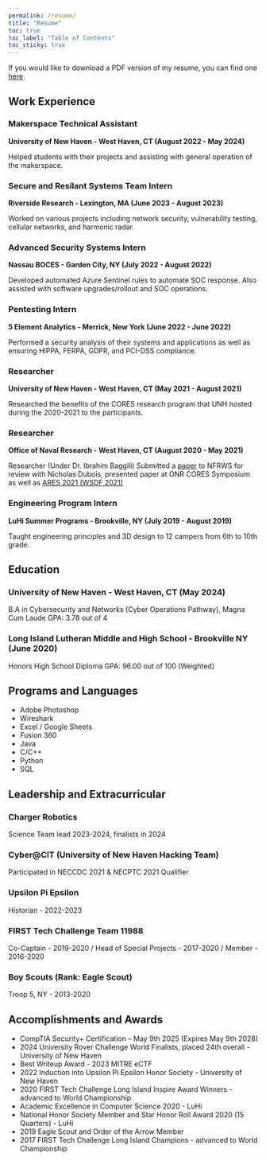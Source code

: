 ```yaml
---
permalink: /resume/
title: "Resume"
toc: true
toc_label: "Table of Contents"
toc_sticky: true
---
```


If you would like to download a PDF version of my resume, you can find one [here](https://xeniasitterer.com/assets/resume.pdf).

## Work Experience

### Makerspace Technical Assistant
**University of New Haven - West Haven, CT (August 2022 - May 2024)**

Helped students with their projects and assisting with general operation of the makerspace.

### Secure and Resilant Systems Team Intern
**Riverside Research - Lexington, MA (June 2023 - August 2023)**

Worked on various projects including network security, vulnerability testing, cellular networks, and harmonic radar. 

### Advanced Security Systems Intern
**Nassau BOCES - Garden City, NY (July 2022 - August 2022)**

Developed automated Azure Sentinel rules to automate SOC response. Also assisted with software upgrades/rollout and SOC operations.

### Pentesting Intern
**5 Element Analytics - Merrick, New York (June 2022 - June 2022)**

Performed a security analysis of their systems and applications as well as ensuring HIPPA, FERPA, GDPR, and PCI-DSS compliance.

### Researcher
**University of New Haven - West Haven, CT (May 2021 - August 2021)**

Researched the benefits of the CORES research program that UNH hosted during the 2020-2021 to the participants.

### Researcher 
**Office of Naval Research - West Haven, CT (August 2020 - May 2021)**

Researcher (Under Dr. Ibrahim Baggili) Submitted a [paper](https://digitalcommons.newhaven.edu/cgi/viewcontent.cgi?article=1100&context=electricalcomputerengineering-facpubs) to NFRWS for review with Nicholas Dubois, presented paper at ONR CORES Symposium as well as [ARES 2021 (WSDF 2021)](https://www.youtube.com/watch?v=RQze6a5ocU4) 

### Engineering Program Intern
**LuHi Summer Programs - Brookville, NY (July 2019 - August 2019)**

Taught engineering principles and 3D design to 12 campers from 6th to 10th grade.

## Education

### University of New Haven - West Haven, CT (May 2024)

B.A in Cybersecurity and Networks (Cyber Operations Pathway), Magna Cum Laude
GPA: 3.78 out of 4

### Long Island Lutheran Middle and High School - Brookville NY (June 2020)

Honors High School Diploma
GPA: 96.00 out of 100 (Weighted)

## Programs and Languages

- Adobe Photoshop
- Wireshark
- Excel / Google Sheets
- Fusion 360
- Java
- C/C++
- Python
- SQL

## Leadership and Extracurricular

### Charger Robotics

Science Team lead 2023-2024, finalists in 2024

### Cyber@CIT (University of New Haven Hacking Team)

Participated in NECCDC 2021 & NECPTC 2021 Qualifier

### Upsilon Pi Epsilon

Historian - 2022-2023

### FIRST Tech Challenge Team 11988 

Co-Captain - 2019-2020 / Head of Special Projects - 2017-2020 / Member - 2016-2020

### Boy Scouts (Rank: Eagle Scout)

Troop 5, NY - 2013-2020

## Accomplishments and Awards

- CompTIA Security+ Certification – May 9th 2025 (Expires May 9th 2028)
- 2024 University Rover Challenge World Finalists, placed 24th overall - University of New Haven
- Best Writeup Award - 2023 MITRE eCTF
- 2022 Induction into Upsilon Pi Epsilon Honor Society - University of New Haven
- 2020 FIRST Tech Challenge Long Island Inspire Award Winners - advanced to World Championship
- Academic Excellence in Computer Science 2020 - LuHi
- National Honor Society Member and Star Honor Roll Award 2020 (15 Quarters)  - LuHi
- 2019 Eagle Scout and Order of the Arrow Member
- 2017 FIRST Tech Challenge Long Island Champions - advanced to World Championship

